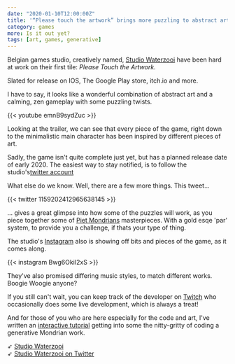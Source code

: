 ```yaml
---
date: "2020-01-10T12:00:00Z"
title: '“Please touch the artwork” brings more puzzling to abstract art.'
category: games
more: Is it out yet?
tags: [art, games, generative]
---
```


Belgian games studio, creatively named, [Studio Waterzooi](http://www.studiowaterzooi.com/) have been hard at work on their first tile: _Please Touch the Artwork._ 

Slated for release on IOS, The Google Play store, itch.io and more. 

I have to say, it looks like a wonderful combination of abstract art and a calming, zen gameplay with some puzzling twists.

{{< youtube emnB9sydZuc >}}

Looking at the trailer, we can see that every piece of the game, right down to the minimalistic main character has been inspired by different pieces of art.

<!--more-->

Sadly, the game isn't quite complete just yet, but has a planned release date of early 2020. The easiest way to stay notified, is to follow the studio's[twitter account](https://twitter.com/StudioWaterzooi)

What else do we know. Well, there are a few more things. This tweet...

{{< twitter 1159202412965638145 >}}

... gives a great glimpse into how some of the puzzles will work, as you piece together some of [Piet Mondrians](https://en.wikipedia.org/wiki/Piet_Mondrian) masterpieces. With a gold esqe 'par' system, to provide you a challenge, if thats your type of thing.

The studio's [Instagram](https://www.instagram.com/studiowaterzooi/) also is showing off bits and pieces of the game, as it comes along.

{{< instagram Bwg6OkiI2xS >}}

They've also promised differing music styles, to match different works. Boogie Woogie anyone?

If you still can't wait, you can keep track of the developer on [Twitch](https://www.twitch.tv/thomaswaterzooi) who occasionally does some live development, which is always a treat!

And for those of you who are here especially for the code and art, I've written an [interactive tutorial](https://generativeartistry.com/tutorials/piet-mondrian/) getting into some the nitty-gritty of coding a generative Mondrian work.

➶ [Studio Waterzooi](http://www.studiowaterzooi.com/)  
➶ [Studio Waterzooi on Twitter](https://twitter.com/StudioWaterzooi)
